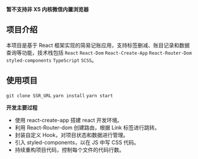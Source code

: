 **暂不支持非 X5 内核微信内置浏览器**

## 项目介绍

本项目是基于 React 框架实现的简易记账应用，支持标签删减、账目记录和数据查询等功能，技术栈包括 `React` `React-Dom` `React-Create-App` `React-Router-Dom` `styled-components` `TypeScript` `SCSS`。

## 使用项目

`git clone SSR_URL`
`yarn install`
`yarn start`

**开发主要过程**

- 使用 react-create-app 搭建 react 开发环境。
- 利用 React-Router-dom 创建路由，根据 Link 标签进行跳转。
- 封装自定义 Hook，对项目状态和数据进行管理。
- 引入 styled-components，以在 JS 中写 CSS 代码。
- 持续重构项目代码，控制每个文件的代码行数。
